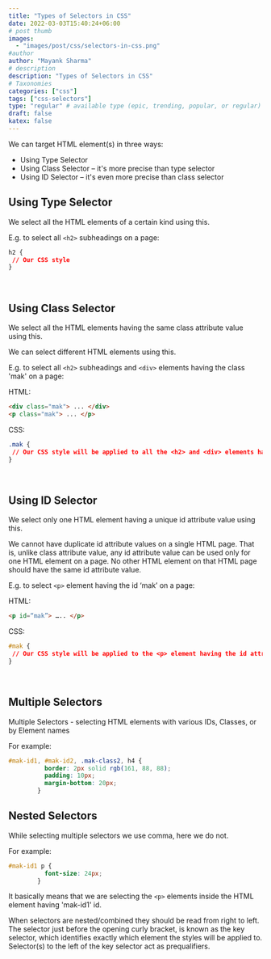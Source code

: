 ```yaml
---
title: "Types of Selectors in CSS"
date: 2022-03-03T15:40:24+06:00
# post thumb
images:
  - "images/post/css/selectors-in-css.png"
#author
author: "Mayank Sharma"
# description
description: "Types of Selectors in CSS"
# Taxonomies
categories: ["css"]
tags: ["css-selectors"]
type: "regular" # available type (epic, trending, popular, or regular)
draft: false
katex: false
---
```


We can target HTML element(s) in three ways:

* Using Type Selector
* Using Class Selector – it's more precise than type selector
* Using ID Selector – it's even more precise than class selector

## Using Type Selector

We select all the HTML elements of a certain kind using this.

E.g. to select all `<h2>` subheadings on a page:

```css
h2 {
 // Our CSS style
}
```

<br>

## Using Class Selector

We select all the HTML elements having the same class attribute value using this. 

We can select different HTML elements using this.

E.g. to select all `<h2>` subheadings and `<div>` elements having the class 'mak' on a page:

HTML:

```html
<div class="mak"> ... </div>
<p class="mak"> ... </p>
```

CSS:

```css
.mak {
 // Our CSS style will be applied to all the <h2> and <div> elements having the class attribute value of ‘mak’
}
```

<br>

## Using ID Selector

We select only one HTML element having a unique id attribute value using this. 

We cannot have duplicate id attribute values on a single HTML page. That is, unlike class attribute value, any id attribute value can be used only for one HTML element on a page. No other HTML element on that HTML page should have the same id attribute value. 

E.g. to select `<p>` element having the id ‘mak’ on a page:

HTML:

```html
<p id=“mak”> ….. </p>
```

CSS:

```css
#mak {
 // Our CSS style will be applied to the <p> element having the id attribute value of ‘mak’
}
```

<br>

## Multiple Selectors

Multiple Selectors - selecting HTML elements with various IDs, Classes, or by Element names 

For example:

```css
#mak-id1, #mak-id2, .mak-class2, h4 {
          border: 2px solid rgb(161, 88, 88);
          padding: 10px;
          margin-bottom: 20px;
        }
```

## Nested Selectors

While selecting multiple selectors we use comma, here we do not. 

For example:

```css
#mak-id1 p {             
          font-size: 24px;
        }
```

It basically means that we are selecting the `<p>` elements inside the HTML element having 'mak-id1' id.

When selectors are nested/combined they should be read from right to left. The selector just before the opening curly bracket, is known as the key selector, which identifies exactly which element the styles will be applied to. Selector(s) to the left of the key selector act as prequalifiers.

<script src="../../js/code-block-script.js"></script>
<link rel="stylesheet" href="../../css/code-block-style.css">